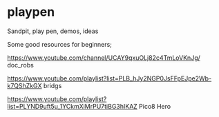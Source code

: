 # playpen
Sandpit, play pen, demos, ideas

Some good resources for beginners;

https://www.youtube.com/channel/UCAY9qxuOLj82c4TmLoVKnJg/ doc_robs

https://www.youtube.com/playlist?list=PLB_hJy2NGP0JsFFpEJpe2Wb-k7QShZkGX bridgs

https://www.youtube.com/playlist?list=PLYND9uft5u_1YCkmXiMrPU7tiBG3hIKAZ Pico8 Hero



